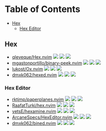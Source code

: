 # Table of Contents

<!-- toc -->

- [Hex](#hex)
  * [Hex Editor](#hex-editor)

<!-- tocstop -->

## Hex

- [qleveque/Hex.nvim](https://github.com/qleveque/Hex.nvim) ![](https://img.shields.io/github/stars/qleveque/Hex.nvim) ![](https://img.shields.io/github/last-commit/qleveque/Hex.nvim) ![](https://img.shields.io/github/commit-activity/y/qleveque/Hex.nvim)
- [mgastonportillo/binary-peek.nvim](https://github.com/mgastonportillo/binary-peek.nvim) ![](https://img.shields.io/github/stars/mgastonportillo/binary-peek.nvim) ![](https://img.shields.io/github/last-commit/mgastonportillo/binary-peek.nvim) ![](https://img.shields.io/github/commit-activity/y/mgastonportillo/binary-peek.nvim)
- [lukost/Ox.nvim](https://github.com/lukost/Ox.nvim) ![](https://img.shields.io/github/stars/lukost/Ox.nvim) ![](https://img.shields.io/github/last-commit/lukost/Ox.nvim) ![](https://img.shields.io/github/commit-activity/y/lukost/Ox.nvim)
- [dmxk062/hexed.nvim](https://github.com/dmxk062/hexed.nvim) ![](https://img.shields.io/github/stars/dmxk062/hexed.nvim) ![](https://img.shields.io/github/last-commit/dmxk062/hexed.nvim) ![](https://img.shields.io/github/commit-activity/y/dmxk062/hexed.nvim)

### Hex Editor

- [rktjmp/paperplanes.nvim](https://github.com/rktjmp/paperplanes.nvim) ![](https://img.shields.io/github/stars/rktjmp/paperplanes.nvim) ![](https://img.shields.io/github/last-commit/rktjmp/paperplanes.nvim) ![](https://img.shields.io/github/commit-activity/y/rktjmp/paperplanes.nvim)
- [RaafatTurki/hex.nvim](https://github.com/RaafatTurki/hex.nvim) ![](https://img.shields.io/github/stars/RaafatTurki/hex.nvim) ![](https://img.shields.io/github/last-commit/RaafatTurki/hex.nvim) ![](https://img.shields.io/github/commit-activity/y/RaafatTurki/hex.nvim)
- [vetsE/hexamine.nvim](https://github.com/vetsE/hexamine.nvim) ![](https://img.shields.io/github/stars/vetsE/hexamine.nvim) ![](https://img.shields.io/github/last-commit/vetsE/hexamine.nvim) ![](https://img.shields.io/github/commit-activity/y/vetsE/hexamine.nvim)
- [ArcaneSpecs/HexEditor.nvim](https://github.com/ArcaneSpecs/HexEditor.nvim) ![](https://img.shields.io/github/stars/ArcaneSpecs/HexEditor.nvim) ![](https://img.shields.io/github/last-commit/ArcaneSpecs/HexEditor.nvim) ![](https://img.shields.io/github/commit-activity/y/ArcaneSpecs/HexEditor.nvim)
- [dmxk062/bined.nvim](https://github.com/dmxk062/bined.nvim) ![](https://img.shields.io/github/stars/dmxk062/bined.nvim) ![](https://img.shields.io/github/last-commit/dmxk062/bined.nvim) ![](https://img.shields.io/github/commit-activity/y/dmxk062/bined.nvim)
